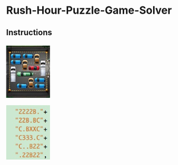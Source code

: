 # Rush-Hour-Puzzle-Game-Solver
##  Instructions
### ![](https://github.com/nickee1942/Rush-Hour-Puzzle-Game-Solver/blob/master/Image/map.png)
![](https://github.com/nickee1942/Rush-Hour-Puzzle-Game-Solver/blob/master/Image/string.jpg)
